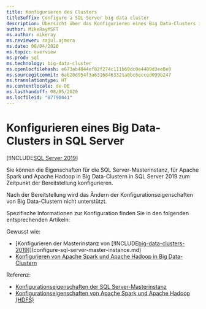 ```yaml
---
title: Konfigurieren des Clusters
titleSuffix: Configure a SQL Server big data cluster
description: Übersicht über das Konfigurieren eines Big Data-Clusters in SQL Server
author: MikeRayMSFT
ms.author: mikeray
ms.reviewer: rajul.ajmera
ms.date: 08/04/2020
ms.topic: overview
ms.prod: sql
ms.technology: big-data-cluster
ms.openlocfilehash: e673ab4844ef82f274c111b69dc0e4489d3ee8e0
ms.sourcegitcommit: 6ab28d954f3a63168463321a8bc6ecced099b247
ms.translationtype: HT
ms.contentlocale: de-DE
ms.lasthandoff: 08/05/2020
ms.locfileid: "87790441"
---
```

# <a name="configure-a-sql-server-big-data-cluster"></a>Konfigurieren eines Big Data-Clusters in SQL Server

[!INCLUDE[SQL Server 2019](../includes/applies-to-version/sqlserver2019.md)]

Sie können die Eigenschaften für die SQL Server-Masterinstanz, für Apache Spark und Apache Hadoop in Big Data-Clustern in SQL Server 2019 zum Zeitpunkt der Bereitstellung konfigurieren.

Nach der Bereitstellung wird das Ändern der Konfigurationseigenschaften von Big Data-Clustern nicht unterstützt.

Spezifische Informationen zur Konfiguration finden Sie in den folgenden entsprechenden Artikeln:

Gewusst wie: 
- [Konfigurieren der Masterinstanz von [!INCLUDE[big-data-clusters-2019](../includes/ssbigdataclusters-ss-nover.md)]](configure-sql-server-master-instance.md)
- [Konfigurieren von Apache Spark und Apache Hadoop in Big Data-Clustern](configure-spark-hdfs.md)

Referenz: 
- [Konfigurationseigenschaften der SQL Server-Masterinstanz](reference-config-master-instance.md)
- [Konfigurationseigenschaften von Apache Spark und Apache Hadoop (HDFS)](reference-config-spark-hadoop.md)
